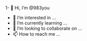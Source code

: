 1- 👋 Hi, I’m @983you
- 👀 I’m interested in ...
- 🌱 I’m currently learning ...
- 💞️ I’m looking to collaborate on ...
- 📫 How to reach me ...

<!---
983you/983you is a ✨ special ✨ repository because its `README.md` (this file) appears on your GitHub profile.
You can click the Preview link to take a look at your changes.
--->
